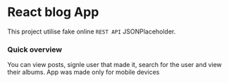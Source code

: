 # React blog App

This project utilise fake online `REST API` JSONPlaceholder.

### Quick overview

You can view posts, signle user that made it, search for the user and view their albums. App was made only for mobile devices
